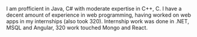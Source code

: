 
I am profficient in Java, C# with moderate expertise in C++, C. I have a decent amount of experience in web programming, having worked on web apps in my internships (also took 320). Internship work was done in .NET, MSQL and Angular, 320 work touched Mongo and React.
